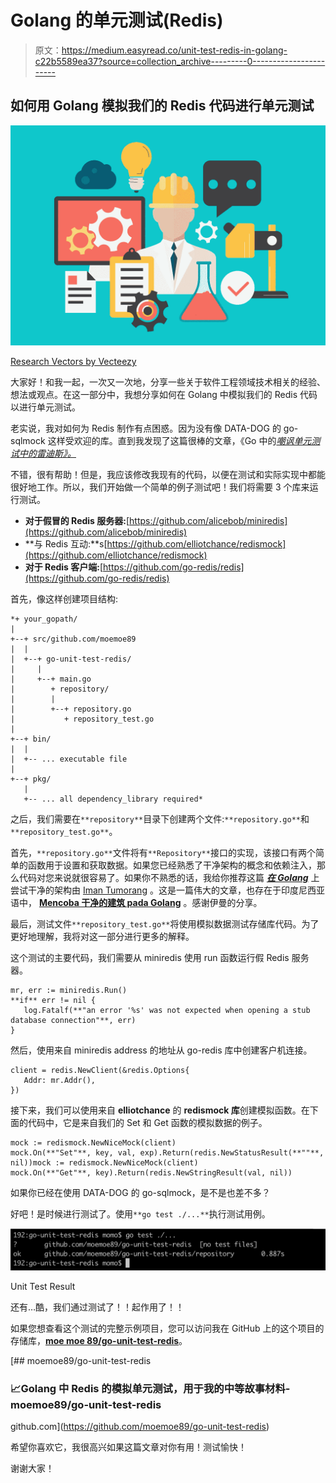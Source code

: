 # Golang 的单元测试(Redis)

> 原文：<https://medium.easyread.co/unit-test-redis-in-golang-c22b5589ea37?source=collection_archive---------0----------------------->

## 如何用 Golang 模拟我们的 Redis 代码进行单元测试

![](img/67e5fa73da905bb35f6ee42f9e721ab3.png)

[Research Vectors by Vecteezy](https://www.vecteezy.com/free-vector/research)

大家好！和我一起，一次又一次地，分享一些关于软件工程领域技术相关的经验、想法或观点。在这一部分中，我想分享如何在 Golang 中模拟我们的 Redis 代码以进行单元测试。

老实说，我对如何为 Redis 制作有点困惑。因为没有像 DATA-DOG 的 go-sqlmock 这样受欢迎的库。直到我发现了这篇很棒的文章，《Go 中的[*嘲讽单元测试中的雷迪斯》。*](https://medium.com/@elliotchance/mocking-redis-in-unit-tests-in-go-28aff285b98)

不错，很有帮助！但是，我应该修改我现有的代码，以便在测试和实际实现中都能很好地工作。所以，我们开始做一个简单的例子测试吧！我们将需要 3 个库来运行测试。

*   **对于假冒的 Redis 服务器:**[https://github.com/alicebob/miniredis](https://github.com/alicebob/miniredis)
*   **与 Redis 互动:**s[https://github.com/elliotchance/redismock](https://github.com/elliotchance/redismock)
*   **对于 Redis 客户端:**[https://github.com/go-redis/redis](https://github.com/go-redis/redis)

首先，像这样创建项目结构:

```
*+ your_gopath/
|
+--+ src/github.com/moemoe89
|  |
|  +--+ go-unit-test-redis/
|     |
|     +--+ main.go
|        + repository/
|        |
|        +--+ repository.go
|           + repository_test.go
|
+--+ bin/
|  |
|  +-- ... executable file
|
+--+ pkg/
   |
   +-- ... all dependency_library required*
```

之后，我们需要在`**repository**`目录下创建两个文件:`**repository.go**`和`**repository_test.go**`。

首先，`**repository.go**`文件将有`**Repository**`接口的实现，该接口有两个简单的函数用于设置和获取数据。如果您已经熟悉了干净架构的概念和依赖注入，那么代码对您来说就很容易了。如果你不熟悉的话，我给你推荐这篇 [***在 Golang***](https://hackernoon.com/golang-clean-archithecture-efd6d7c43047) 上尝试干净的架构由 [Iman Tumorang](https://medium.com/u/ef42567fbbae?source=post_page-----c22b5589ea37--------------------------------) 。这是一篇伟大的文章，也存在于印度尼西亚语中， [**Mencoba 干净的建筑 pada Golang**](https://medium.com/golangid/mencoba-golang-clean-architecture-c2462f355f41) 。感谢伊曼的分享。

最后，测试文件`**repository_test.go**`将使用模拟数据测试存储库代码。为了更好地理解，我将对这一部分进行更多的解释。

这个测试的主要代码，我们需要从 miniredis 使用 run 函数运行假 Redis 服务器。

```
mr, err := miniredis.Run()
**if** err != nil {
   log.Fatalf(**"an error '%s' was not expected when opening a stub database connection"**, err)
}
```

然后，使用来自 miniredis address 的地址从 go-redis 库中创建客户机连接。

```
client = redis.NewClient(&redis.Options{
   Addr: mr.Addr(),
})
```

接下来，我们可以使用来自 **elliotchance** 的 **redismock 库**创建模拟函数。在下面的代码中，它是来自我们的 Set 和 Get 函数的模拟数据的例子。

```
mock := redismock.NewNiceMock(client)
mock.On(**"Set"**, key, val, exp).Return(redis.NewStatusResult(**""**, nil))mock := redismock.NewNiceMock(client)
mock.On(**"Get"**, key).Return(redis.NewStringResult(val, nil))
```

如果你已经在使用 DATA-DOG 的 go-sqlmock，是不是也差不多？

好吧！是时候进行测试了。使用`**go test ./...**`执行测试用例。

![](img/6ee8107ea89dc4cde24a53a7d97fc643.png)

Unit Test Result

还有…酷，我们通过测试了！！起作用了！！

如果您想查看这个测试的完整示例项目，您可以访问我在 GitHub 上的这个项目的存储库，[**moe moe 89/go-unit-test-redis**](https://github.com/moemoe89/go-unit-test-redis)。

[](https://github.com/moemoe89/go-unit-test-redis) [## moemoe89/go-unit-test-redis

### 📈Golang 中 Redis 的模拟单元测试，用于我的中等故事材料- moemoe89/go-unit-test-redis

github.com](https://github.com/moemoe89/go-unit-test-redis) 

希望你喜欢它，我很高兴如果这篇文章对你有用！测试愉快！

谢谢大家！